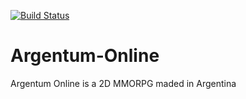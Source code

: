 [![Build Status](https://travis-ci.org/Argentum-Online/Argentum-Online.svg?branch=master)](https://travis-ci.org/Argentum-Online/Argentum-Online)

Argentum-Online
===============

Argentum Online is a 2D MMORPG maded in Argentina
